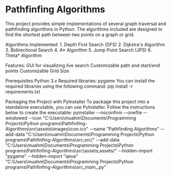 # Pathfinfing Algorithms
 
This project provides simple implementations of several graph traversal and pathfinding algorithms in Python. The algorithms included are designed to find the shortest path between two points on a graph or grid.

Algorithms Implemented:
    1. Depth First Search (DFS)
    2. Dijkstra's Algorithm
    3. Bidirectional Search
    4. A* Algorithm
    5. Jump Point Search (JPS)
    6. Theta* Algorithm

Features:
    GUI for visualizing live search
    Customizable path and start/end points
    Customizable Grid Size

Prerequisites
    Python 3.x
    Required libraries:
        pygame
    You can install the required libraries using the following command:
    pip install -r requirements.txt

Packaging the Project with PyInstaller
To package this project into a standalone executable, you can use PyInstaller. Follow the instructions below to create the executable:
pyinstaller --noconfirm --onefile --windowed --icon "C:\Users\muahm\Documents\Programming Projects\Python programs\Pathfinfing-Algorithms\src\assets\images\icon.ico" --name "Pathfinding Algorithms" --add-data "C:\Users\muahm\Documents\Programming Projects\Python programs\Pathfinfing-Algorithms\src;src/" --add-data "C:\Users\muahm\Documents\Programming Projects\Python programs\Pathfinfing-Algorithms\src\assets;assets/" --hidden-import "pygame" --hidden-import "qeue"  "C:\Users\muahm\Documents\Programming Projects\Python programs\Pathfinfing-Algorithms\src\__main__.py"